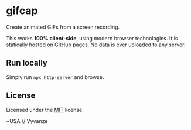 # gifcap

Create animated GIFs from a screen recording.

This works **100% client-side**, using modern browser technologies. It is statically hosted on GitHub pages. No data is ever uploaded to any server. 

## Run locally

Simply run `npx http-server` and browse.

## License

Licensed under the [MIT](LICENSE.txt) license.

~USA // Vyvanze
